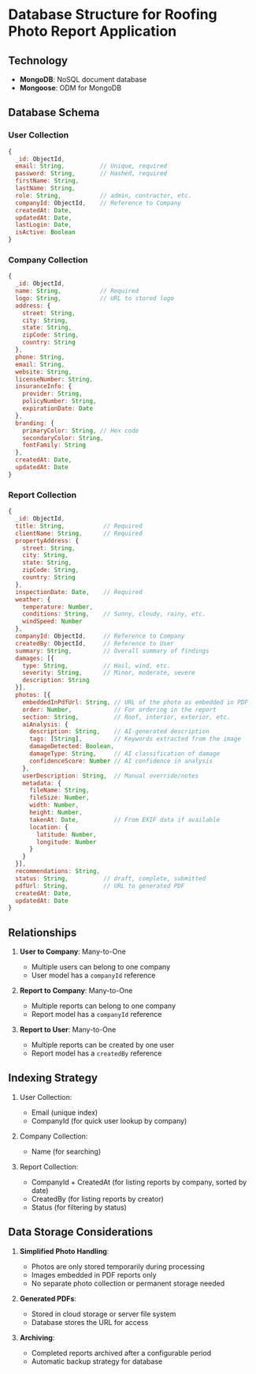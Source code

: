 # Database Structure for Roofing Photo Report Application

## Technology
- **MongoDB**: NoSQL document database
- **Mongoose**: ODM for MongoDB

## Database Schema

### User Collection
```javascript
{
  _id: ObjectId,
  email: String,          // Unique, required
  password: String,       // Hashed, required
  firstName: String,
  lastName: String,
  role: String,           // admin, contractor, etc.
  companyId: ObjectId,    // Reference to Company
  createdAt: Date,
  updatedAt: Date,
  lastLogin: Date,
  isActive: Boolean
}
```

### Company Collection
```javascript
{
  _id: ObjectId,
  name: String,           // Required
  logo: String,           // URL to stored logo
  address: {
    street: String,
    city: String,
    state: String,
    zipCode: String,
    country: String
  },
  phone: String,
  email: String,
  website: String,
  licenseNumber: String,
  insuranceInfo: {
    provider: String,
    policyNumber: String,
    expirationDate: Date
  },
  branding: {
    primaryColor: String, // Hex code
    secondaryColor: String,
    fontFamily: String
  },
  createdAt: Date,
  updatedAt: Date
}
```

### Report Collection
```javascript
{
  _id: ObjectId,
  title: String,           // Required
  clientName: String,      // Required
  propertyAddress: {
    street: String,
    city: String,
    state: String,
    zipCode: String,
    country: String
  },
  inspectionDate: Date,    // Required
  weather: {
    temperature: Number,
    conditions: String,    // Sunny, cloudy, rainy, etc.
    windSpeed: Number
  },
  companyId: ObjectId,     // Reference to Company
  createdBy: ObjectId,     // Reference to User
  summary: String,         // Overall summary of findings
  damages: [{
    type: String,          // Hail, wind, etc.
    severity: String,      // Minor, moderate, severe
    description: String
  }],
  photos: [{
    embeddedInPdfUrl: String, // URL of the photo as embedded in PDF
    order: Number,            // For ordering in the report
    section: String,          // Roof, interior, exterior, etc.
    aiAnalysis: {
      description: String,    // AI-generated description
      tags: [String],         // Keywords extracted from the image
      damageDetected: Boolean,
      damageType: String,     // AI classification of damage
      confidenceScore: Number // AI confidence in analysis
    },
    userDescription: String,  // Manual override/notes
    metadata: {
      fileName: String,
      fileSize: Number,
      width: Number,
      height: Number,
      takenAt: Date,          // From EXIF data if available
      location: {
        latitude: Number,
        longitude: Number
      }
    }
  }],
  recommendations: String,
  status: String,          // draft, complete, submitted
  pdfUrl: String,          // URL to generated PDF
  createdAt: Date,
  updatedAt: Date
}
```

## Relationships

1. **User to Company**: Many-to-One
   - Multiple users can belong to one company
   - User model has a `companyId` reference

2. **Report to Company**: Many-to-One
   - Multiple reports can belong to one company
   - Report model has a `companyId` reference

3. **Report to User**: Many-to-One
   - Multiple reports can be created by one user
   - Report model has a `createdBy` reference

## Indexing Strategy

1. User Collection:
   - Email (unique index)
   - CompanyId (for quick user lookup by company)

2. Company Collection:
   - Name (for searching)

3. Report Collection:
   - CompanyId + CreatedAt (for listing reports by company, sorted by date)
   - CreatedBy (for listing reports by creator)
   - Status (for filtering by status)

## Data Storage Considerations

1. **Simplified Photo Handling**:
   - Photos are only stored temporarily during processing
   - Images embedded in PDF reports only
   - No separate photo collection or permanent storage needed

2. **Generated PDFs**:
   - Stored in cloud storage or server file system
   - Database stores the URL for access

3. **Archiving**:
   - Completed reports archived after a configurable period
   - Automatic backup strategy for database 